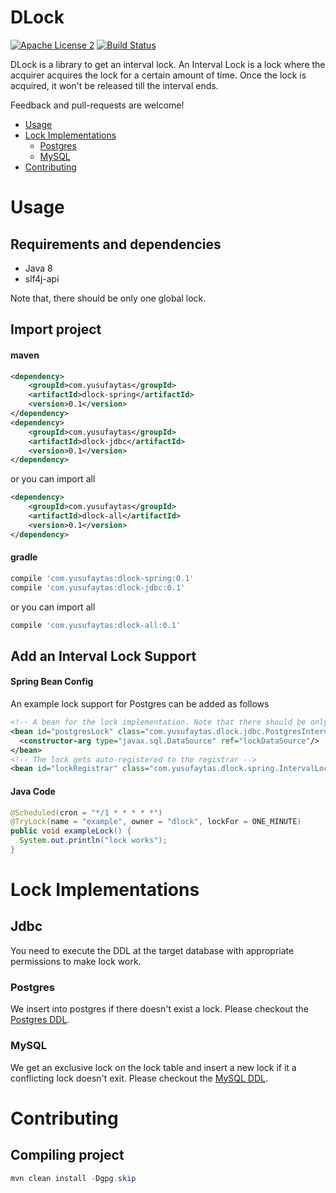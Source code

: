 DLock
========
[![Apache License 2](https://img.shields.io/badge/license-ASF2-blue.svg)](https://www.apache.org/licenses/LICENSE-2.0.txt) [![Build Status](https://travis-ci.org/yusufaytas/dlock.png?branch=master)](https://travis-ci.org/yusufaytas/dlock)

DLock is a library to get an interval lock. An Interval Lock is a lock where the acquirer acquires the lock for a certain amount of time. Once the lock is acquired, it won't be released till the interval ends.

Feedback and pull-requests are welcome!
+ [Usage](#usage)
+ [Lock Implementations](#lock-implementations)
  - [Postgres](#postgres)
  - [MySQL](#mysql)
+ [Contributing](#contributing)

# Usage
## Requirements and dependencies
* Java 8
* slf4j-api

Note that, there should be only one global lock.

## Import project
#### maven
```xml
<dependency>
    <groupId>com.yusufaytas</groupId>
    <artifactId>dlock-spring</artifactId>
    <version>0.1</version>
</dependency>
<dependency>
    <groupId>com.yusufaytas</groupId>
    <artifactId>dlock-jdbc</artifactId>
    <version>0.1</version>
</dependency>
```
or you can import all
```xml
<dependency>
    <groupId>com.yusufaytas</groupId>
    <artifactId>dlock-all</artifactId>
    <version>0.1</version>
</dependency>
```
#### gradle
```groovy
compile 'com.yusufaytas:dlock-spring:0.1'
compile 'com.yusufaytas:dlock-jdbc:0.1'
```
or you can import all
```groovy
compile 'com.yusufaytas:dlock-all:0.1'
```
## Add an Interval Lock Support
#### Spring Bean Config
An example lock support for Postgres can be added as follows
```xml
<!-- A bean for the lock implementation. Note that there should be only one global implementation-->
<bean id="postgresLock" class="com.yusufaytas.dlock.jdbc.PostgresIntervalLock">
  <constructor-arg type="javax.sql.DataSource" ref="lockDataSource"/>
</bean>
<!-- The lock gets auto-registered to the registrar -->
<bean id="lockRegistrar" class="com.yusufaytas.dlock.spring.IntervalLockRegistrar"/>
```
#### Java Code
```java
@Scheduled(cron = "*/1 * * * * *")
@TryLock(name = "example", owner = "dlock", lockFor = ONE_MINUTE)
public void exampleLock() {
  System.out.println("lock works");
}
```
# Lock Implementations
## Jdbc
You need to execute the DDL at the target database with appropriate permissions to make lock work.
### Postgres
We insert into postgres if there doesn't exist a lock. Please checkout the [Postgres DDL](https://github.com/yusufaytas/dlock/blob/master/dlock-jdbc/src/main/resources/ddls/postgres.ddl).
### MySQL
We get an exclusive lock on the lock table and insert a new lock if it a conflicting lock doesn't exit. Please checkout the [MySQL DDL](https://github.com/yusufaytas/dlock/blob/master/dlock-jdbc/src/main/resources/ddls/mysql.ddl).
# Contributing
## Compiling project
```java
mvn clean install -Dgpg.skip
```
